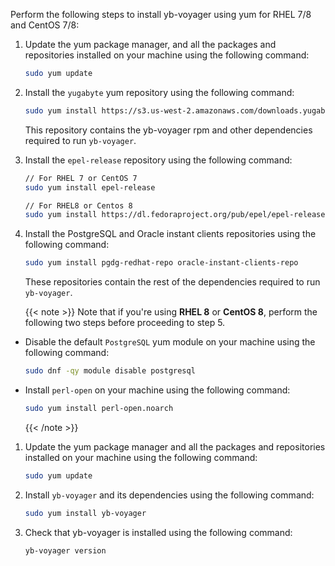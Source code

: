 <!--
+++
private=true
+++
-->

Perform the following steps to install yb-voyager using yum for RHEL 7/8 and CentOS 7/8:

1. Update the yum package manager, and all the packages and repositories installed on your machine using the following command:

    ```sh
    sudo yum update
    ```

1. Install the `yugabyte` yum repository using the following command:

    ```sh
    sudo yum install https://s3.us-west-2.amazonaws.com/downloads.yugabyte.com/repos/reporpms/yb-yum-repo-1.0-0.noarch.rpm
    ```

    This repository contains the yb-voyager rpm and other dependencies required to run `yb-voyager`.

1. Install the `epel-release` repository using the following command:

    ```sh
    // For RHEL 7 or CentOS 7
    sudo yum install epel-release
    ```

    ```sh
    // For RHEL8 or Centos 8
    sudo yum install https://dl.fedoraproject.org/pub/epel/epel-release-latest-8.noarch.rpm
    ```

1. Install the PostgreSQL and Oracle instant clients repositories using the following command:

    ```sh
    sudo yum install pgdg-redhat-repo oracle-instant-clients-repo
    ```

    These repositories contain the rest of the dependencies required to run `yb-voyager`.

    {{< note >}}
Note that if you're using **RHEL 8** or **CentOS 8**, perform the following two steps before proceeding to step 5.

- Disable the default `PostgreSQL` yum module on your machine using the following command:

    ```sh
    sudo dnf -qy module disable postgresql
    ```

- Install `perl-open` on your machine using the following command:

    ```sh
    sudo yum install perl-open.noarch
    ```

    {{< /note >}}

1. Update the yum package manager and all the packages and repositories installed on your machine using the following command:

    ```sh
    sudo yum update
    ```

1. Install `yb-voyager` and its dependencies using the following command:

    ```sh
    sudo yum install yb-voyager
    ```

1. Check that yb-voyager is installed using the following command:

    ```sh
    yb-voyager version
    ```
